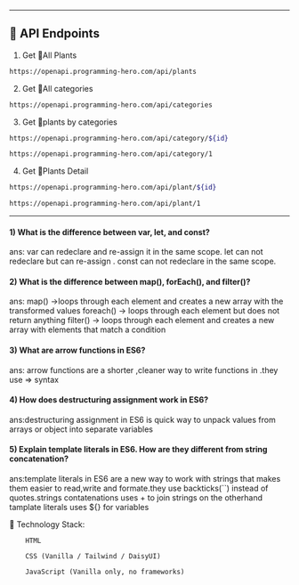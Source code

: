 
---
🌴 API Endpoints
---
1. Get 🌴All Plants
```bash
https://openapi.programming-hero.com/api/plants
```

2. Get 🌴All categories <br/>
```bash
https://openapi.programming-hero.com/api/categories
```


3. Get 🌴plants by categories <br/>
```bash
https://openapi.programming-hero.com/api/category/${id}
```

```bash
https://openapi.programming-hero.com/api/category/1
```

4. Get 🌴Plants Detail <br/>

```bash
https://openapi.programming-hero.com/api/plant/${id}
```

```bash
https://openapi.programming-hero.com/api/plant/1
```
---

#### 1) What is the difference between var, let, and const?
ans: var can redeclare and re-assign it in the same scope.
     let can  not redeclare but can re-assign .
     const can  not redeclare in the same scope.

#### 2) What is the difference between map(), forEach(), and filter()? 
ans: map() ->loops through each element and creates a new array with the transformed values
     foreach() -> loops through each element but does not return anything
     filter() -> loops through each element and creates a new array with elements that match a condition

#### 3) What are arrow functions in ES6?
ans: arrow functions are a shorter ,cleaner way to write functions in .they use => syntax

#### 4) How does destructuring assignment work in ES6?
ans:destructuring assignment in ES6 is quick way to unpack values from arrays or object into separate variables

#### 5) Explain template literals in ES6. How are they different from string concatenation?
ans:template literals in ES6 are a new way to work with strings that makes them easier to read,write and formate.they use backticks(``) instead of quotes.strings contatenations uses + to join strings on the otherhand tamplate literals uses ${} for variables



🧰 Technology Stack:
        
        HTML

        CSS (Vanilla / Tailwind / DaisyUI)

        JavaScript (Vanilla only, no frameworks)

